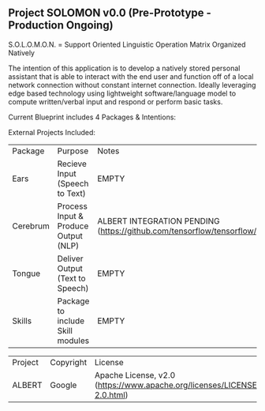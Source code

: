 ## Project SOLOMON v0.0 (Pre-Prototype - Production Ongoing)

S.O.L.O.M.O.N. = Support Oriented Linguistic Operation Matrix Organized Natively

The intention of this application is to develop a natively stored personal assistant that is able to interact with the end user and function off of a local network connection without constant internet connection. Ideally leveraging edge based technology using lightweight software/language model to compute written/verbal input and respond or perform basic tasks.

Current Blueprint includes 4 Packages & Intentions:
     <table>
          <tr>
               <td>Package</td>
               <td>Purpose</td>
               <td>Notes</td>
          </tr>
          <tr>
               <td>Ears</td>
               <td>Recieve Input (Speech to Text)</td>
               <td>EMPTY</td>
          </tr>
          <tr>
               <td>Cerebrum</td>
               <td>Process Input & Produce Output (NLP)</td>
               <td>ALBERT INTEGRATION PENDING (https://github.com/tensorflow/tensorflow/pull/50934)
          </tr>
          <tr>
               <td>Tongue</td>
               <td>Deliver Output (Text to Speech)</td>
               <td>EMPTY</td>
          </tr>
          <tr>
               <td>Skills</td>
               <td>Package to include Skill modules</td>
               <td>EMPTY</td>
          </tr>

External Projects Included:
     <table>
          <tr>
               <td>Project</td>
               <td>Copyright</td>
               <td>License</td>
          </tr>
          <tr>
               <td>ALBERT</td>
               <td>Google</td>
               <td>Apache License, v2.0 (https://www.apache.org/licenses/LICENSE-2.0.html)</td>
          </tr>
     </table>
    
